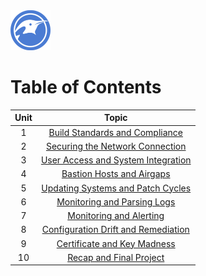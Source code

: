 <div class="flex-container" style="justify-content:center;">
        <img src="https://github.com/ProfessionalLinuxUsersGroup/img/blob/main/Assets/Logos/ProLUG_Round_Transparent_LOGO.png?raw=true" width="64" height="64"></img>
    <p>
        <h1>Table of Contents</h1>
    </p>
</div>

| Unit |                                                 Topic                                                 |
| :--: | :---------------------------------------------------------------------------------------------------: |
|  1   |   [Build Standards and Compliance](https://professionallinuxusersgroup.github.io/psc/u1intro.html)    |
|  2   |   [Securing the Network Connection](https://professionallinuxusersgroup.github.io/psc/u2intro.html)   |
|  3   | [User Access and System Integration](https://professionallinuxusersgroup.github.io/psc/u3intro.html)  |
|  4   |      [Bastion Hosts and Airgaps](https://professionallinuxusersgroup.github.io/psc/u4intro.html)      |
|  5   |  [Updating Systems and Patch Cycles](https://professionallinuxusersgroup.github.io/psc/u5intro.html)  |
|  6   |     [Monitoring and Parsing Logs](https://professionallinuxusersgroup.github.io/psc/u6intro.html)     |
|  7   |       [Monitoring and Alerting](https://professionallinuxusersgroup.github.io/psc/u7intro.html)       |
|  8   | [Configuration Drift and Remediation](https://professionallinuxusersgroup.github.io/psc/u8intro.html) |
|  9   |     [Certificate and Key Madness](https://professionallinuxusersgroup.github.io/psc/u9intro.html)     |
|  10  |      [Recap and Final Project](https://professionallinuxusersgroup.github.io/psc/u10intro.html)       |
